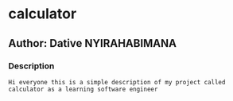 # calculator

## Author: Dative NYIRAHABIMANA

### Description

```
Hi everyone this is a simple description of my project called calculator as a learning software engineer
```